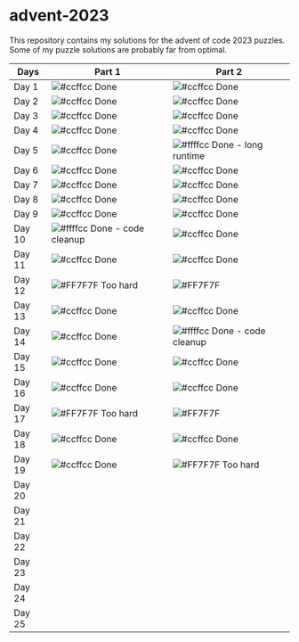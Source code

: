 # advent-2023
This repository contains my solutions for the advent of code 2023 puzzles. Some of my puzzle solutions are probably far from optimal.

| Days   | Part 1                  | Part 2                 |
| ------ | ----------------------- | ----------------------- |
| Day 1  | ![#ccffcc](https://via.placeholder.com/15/ccffcc/000000?text=+) Done                    | ![#ccffcc](https://via.placeholder.com/15/ccffcc/000000?text=+) Done                     |
| Day 2  | ![#ccffcc](https://via.placeholder.com/15/ccffcc/000000?text=+) Done                    | ![#ccffcc](https://via.placeholder.com/15/ccffcc/000000?text=+) Done                     |
| Day 3  | ![#ccffcc](https://via.placeholder.com/15/ccffcc/000000?text=+) Done                    | ![#ccffcc](https://via.placeholder.com/15/ccffcc/000000?text=+) Done                      |
| Day 4  | ![#ccffcc](https://via.placeholder.com/15/ccffcc/000000?text=+) Done                    | ![#ccffcc](https://via.placeholder.com/15/ccffcc/000000?text=+) Done                      |
| Day 5  | ![#ccffcc](https://via.placeholder.com/15/ccffcc/000000?text=+) Done                    | ![#ffffcc](https://via.placeholder.com/15/ffffcc/000000?text=+) Done - long runtime       |
| Day 6  | ![#ccffcc](https://via.placeholder.com/15/ccffcc/000000?text=+) Done                    | ![#ccffcc](https://via.placeholder.com/15/ccffcc/000000?text=+) Done                      |
| Day 7  | ![#ccffcc](https://via.placeholder.com/15/ccffcc/000000?text=+) Done                    | ![#ccffcc](https://via.placeholder.com/15/ccffcc/000000?text=+) Done                      |
| Day 8  | ![#ccffcc](https://via.placeholder.com/15/ccffcc/000000?text=+) Done                    | ![#ccffcc](https://via.placeholder.com/15/ccffcc/000000?text=+) Done                      |
| Day 9  | ![#ccffcc](https://via.placeholder.com/15/ccffcc/000000?text=+) Done                    | ![#ccffcc](https://via.placeholder.com/15/ccffcc/000000?text=+) Done                      |
| Day 10 | ![#ffffcc](https://via.placeholder.com/15/ffffcc/000000?text=+) Done - code cleanup     | ![#ccffcc](https://via.placeholder.com/15/ccffcc/000000?text=+) Done                      |
| Day 11 | ![#ccffcc](https://via.placeholder.com/15/ccffcc/000000?text=+) Done                    | ![#ccffcc](https://via.placeholder.com/15/ccffcc/000000?text=+) Done                      |
| Day 12 | ![#FF7F7F](https://via.placeholder.com/15/FF7F7F/000000?text=+) Too hard                | ![#FF7F7F](https://via.placeholder.com/15/FF7F7F/000000?text=+)                        |
| Day 13 | ![#ccffcc](https://via.placeholder.com/15/ccffcc/000000?text=+) Done                    | ![#ccffcc](https://via.placeholder.com/15/ccffcc/000000?text=+) Done                      |
| Day 14 | ![#ccffcc](https://via.placeholder.com/15/ccffcc/000000?text=+) Done                    | ![#ffffcc](https://via.placeholder.com/15/ffffcc/000000?text=+) Done - code cleanup       |
| Day 15 | ![#ccffcc](https://via.placeholder.com/15/ccffcc/000000?text=+) Done                    | ![#ccffcc](https://via.placeholder.com/15/ccffcc/000000?text=+) Done                      |
| Day 16 | ![#ccffcc](https://via.placeholder.com/15/ccffcc/000000?text=+) Done                    | ![#ccffcc](https://via.placeholder.com/15/ccffcc/000000?text=+) Done                      |
| Day 17 | ![#FF7F7F](https://via.placeholder.com/15/FF7F7F/000000?text=+) Too hard                | ![#FF7F7F](https://via.placeholder.com/15/FF7F7F/000000?text=+)                        |
| Day 18 | ![#ccffcc](https://via.placeholder.com/15/ccffcc/000000?text=+) Done                    | ![#ccffcc](https://via.placeholder.com/15/ccffcc/000000?text=+) Done                      |
| Day 19 | ![#ccffcc](https://via.placeholder.com/15/ccffcc/000000?text=+) Done                    | ![#FF7F7F](https://via.placeholder.com/15/FF7F7F/000000?text=+) Too hard                       |
| Day 20 |                          |                         |
| Day 21 |                          |                         |
| Day 22 |                          |                         |
| Day 23 |                          |                         |
| Day 24 |                          |                         |
| Day 25 |                          |                         |

